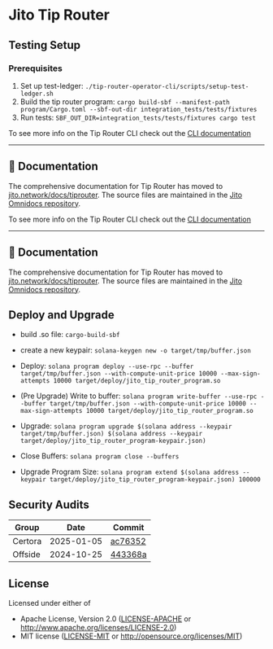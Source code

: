 # Jito Tip Router

## Testing Setup

### Prerequisites

1. Set up test-ledger: `./tip-router-operator-cli/scripts/setup-test-ledger.sh`
2. Build the tip router program: `cargo build-sbf --manifest-path program/Cargo.toml --sbf-out-dir integration_tests/tests/fixtures`
3. Run tests: `SBF_OUT_DIR=integration_tests/tests/fixtures cargo test`

To see more info on the Tip Router CLI check out the [CLI documentation](./cli/README.md)

---

## 📖 Documentation

The comprehensive documentation for Tip Router has moved to [jito.network/docs/tiprouter](https://jito.network/docs/tiprouter). The source files are maintained in the [Jito Omnidocs repository](https://github.com/jito-foundation/jito-omnidocs/tree/master/tiprouter).

To see more info on the Tip Router CLI check out the [CLI documentation](./cli/README.md)

---

## 📖 Documentation

The comprehensive documentation for Tip Router has moved to [jito.network/docs/tiprouter](https://jito.network/docs/tiprouter). The source files are maintained in the [Jito Omnidocs repository](https://github.com/jito-foundation/jito-omnidocs/tree/master/tiprouter).

## Deploy and Upgrade

- build .so file: `cargo-build-sbf`

- create a new keypair: `solana-keygen new -o target/tmp/buffer.json`

- Deploy: `solana program deploy --use-rpc --buffer target/tmp/buffer.json --with-compute-unit-price 10000 --max-sign-attempts 10000 target/deploy/jito_tip_router_program.so`

- (Pre Upgrade) Write to buffer: `solana program write-buffer --use-rpc --buffer target/tmp/buffer.json --with-compute-unit-price 10000 --max-sign-attempts 10000 target/deploy/jito_tip_router_program.so`

- Upgrade: `solana program upgrade $(solana address --keypair target/tmp/buffer.json) $(solana address --keypair target/deploy/jito_tip_router_program-keypair.json)`

- Close Buffers: `solana program close --buffers`

- Upgrade Program Size: `solana program extend $(solana address --keypair target/deploy/jito_tip_router_program-keypair.json) 100000`

## Security Audits

| Group    | Date       | Commit                                                                 |
|----------|------------|------------------------------------------------------------------------|
| Certora  | 2025-01-05 | [ac76352](security_audits/certora.pdf)                                 |
| Offside  | 2024-10-25 | [443368a](security_audits/offside.pdf)                                 |

## License

Licensed under either of

- Apache License, Version 2.0 ([LICENSE-APACHE](LICENSE-APACHE) or http://www.apache.org/licenses/LICENSE-2.0)
- MIT license ([LICENSE-MIT](LICENSE-MIT) or http://opensource.org/licenses/MIT)
